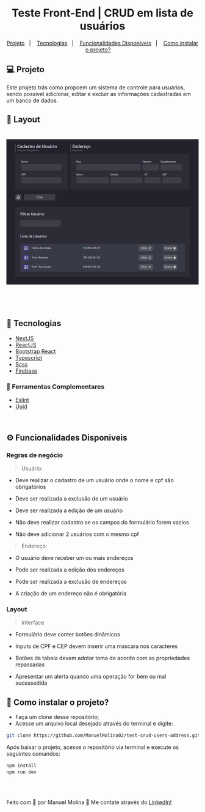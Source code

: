 <h1 align="center">
   Teste Front-End | CRUD em lista de usuários
</h1>

<p align="center">
  <a href="#-projeto">Projeto</a>&nbsp;&nbsp;&nbsp;|&nbsp;&nbsp;&nbsp;
  <a href="#-tecnologias">Tecnologias</a>&nbsp;&nbsp;&nbsp;|&nbsp;&nbsp;&nbsp;
  <a href="#-funcionalidades-disponiveis">Funcionalidades Disponiveis</a>&nbsp;&nbsp;&nbsp;|&nbsp;&nbsp;&nbsp;
  <a href="#-como-instalar-o-projeto">Como instalar o projeto?</a>&nbsp;&nbsp;&nbsp;&nbsp;&nbsp;&nbsp;
</p>

## 💻 Projeto

Este projeto trás como propoem um sistema de controle para usuários, sendo possível adicionar, editar e excluir as informações cadastradas em um banco de dados.

## 🔖 Layout

<h1 align="center">
    <img alt="Tela aplicação" title="Tela aplicação" src="./public/images/layout.png" width="560px" height="380px" />
</h1>

<br/>
<br/>

## 🚀 Tecnologias

- [NextJS](https://nodejs.org/en/)
- [ReactJS](https://reactjs.org)
- [Bootstrap React](https://react-bootstrap.github.io/)
- [Typescript](https://www.typescriptlang.org/)
- [Scss](https://sass-lang.com/)
- [Firebase](https://firebase.google.com/)

### 📡 Ferramentas Complementares

- [Eslint](https://eslint.org/)
- [Uuid](https://www.uuidgenerator.net)

<br/>

## ⚙ Funcionalidades Disponiveis

### Regras de negócio

> Usuário:

- Deve realizar o cadastro de um usuário onde o nome e cpf são obrigatórios

- Deve ser realizada a exclusão de um usuário

- Deve ser realizada a edição de um usuário

- Não deve realizar cadastro se os campos do formulário forem vazios

- Não deve adicionar 2 usuários com o mesmo cpf

> Endereço:

- O usuário deve receber um ou mais endereços

- Pode ser realizada a edição dos endereços

- Pode ser realizada a exclusão de endereços

- A criação de um endereço não é obrigatória

### Layout

> Interface 

- Formulário deve conter botões dinâmicos

- Inputs de CPF e CEP devem inserir uma mascara nos caracteres

- Botões da tabela devem adotar tema de acordo com as propriedades repassadas

- Apresentar um alerta quando uma operação for bem ou mal sucessedida

## 🤔 Como instalar o projeto?

- Faça um clone desse repositório;
- Acesse um arquivo local desejado através do terminal e digite: 


```sh
git clone https://github.com/ManuelMolina02/test-crud-users-address.git
```


Após baixar o projeto, acesse o repositório via terminal e execute os seguintes comandos:

```sh
npm install
npm run dev
```

<br/>
<br/>

Feito com 💜 por Manuel Molina 👋 Me contate através do [LinkedIn!](https://www.linkedin.com/in/manuel-angel-berger-molina-ba08b3174/)
